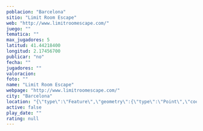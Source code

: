 ```yaml
---
poblacion: "Barcelona"
sitio: "Limit Room Escape"
web: "http://www.limitroomescape.com/"
juego: ""
tematica: ""
max_jugadores: 5
latitud: 41.44218400
longitud: 2.17456700
publicar: "no"
fecha: ""
jugadores: ""
valoracion: 
foto: ""
name: "Limit Room Escape"
webpage: "http://www.limitroomescape.com/"
city: "Barcelona"
location: "{\"type\":\"Feature\",\"geometry\":{\"type\":\"Point\",\"coordinates\":[2.174567,41.442184]}}"
active: false
play_date: ""
rating: null
---
```

